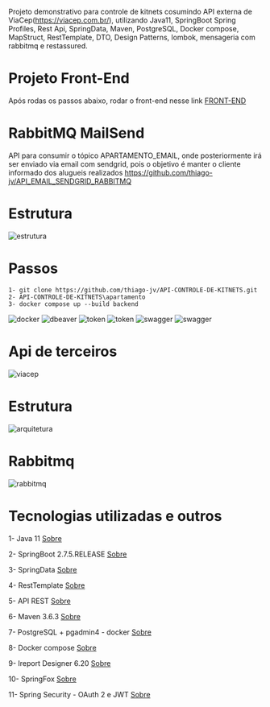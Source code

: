 Projeto demonstrativo para controle de kitnets cosumindo API externa de ViaCep(https://viacep.com.br/), utilizando Java11, SpringBoot Spring Profiles, Rest Api, SpringData, Maven, PostgreSQL, Docker compose, MapStruct, RestTemplate, DTO, Design Patterns, lombok, mensageria com rabbitmq e restassured.

# Projeto Front-End
Após rodas os passos abaixo, rodar o front-end nesse link [FRONT-END](https://github.com/thiago-jv/UI-CONTROLE-DE-KITNETS)

# RabbitMQ MailSend
API para consumir o tópico APARTAMENTO_EMAIL, onde posteriormente irá ser enviado via email com sendgrid, pois o objetivo é manter o cliente informado dos alugueis realizados https://github.com/thiago-jv/API_EMAIL_SENDGRID_RABBITMQ

# Estrutura
![estrutura](https://github.com/thiago-jv/API-CONTROLE-DE-KITNETS/blob/main/estrutura_nova.png)

# Passos

```
1- git clone https://github.com/thiago-jv/API-CONTROLE-DE-KITNETS.git
2- API-CONTROLE-DE-KITNETS\apartamento
3- docker compose up --build backend
```
![docker](https://github.com/thiago-jv/API-CONTROLE-DE-KITNETS/blob/main/dokcer_running.png)
![dbeaver](https://github.com/thiago-jv/API-CONTROLE-DE-KITNETS/blob/main/db_postgres_.png)
![token](https://github.com/thiago-jv/API-CONTROLE-DE-KITNETS/blob/main/urls_postman.png)
![token](https://github.com/thiago-jv/API-CONTROLE-DE-KITNETS/blob/main/gera_token.png)
![swagger](https://github.com/thiago-jv/API-CONTROLE-DE-KITNETS/blob/main/api_.png)
![swagger](https://github.com/thiago-jv/API-CONTROLE-DE-KITNETS/blob/main/Swagger.png)

# Api de terceiros
![viacep](https://github.com/thiago-jv/API-CONTROLE-DE-KITNETS/blob/main/cep.png)

# Estrutura
![arquitetura](https://github.com/thiago-jv/API-CONTROLE-DE-KITNETS/blob/main/arquitetura_sisapartamento.png)

# Rabbitmq
![rabbitmq](https://github.com/thiago-jv/API-CONTROLE-DE-KITNETS/blob/main/rabbitmq.png)

# Tecnologias utilizadas e outros

 
 1- Java 11 [Sobre](https://www.zup.com.br/blog/java-11-principais-novidades)
 
 2- SpringBoot 2.7.5.RELEASE [Sobre](https://docs.spring.io/spring-boot/docs/current/reference/html/)
 
 3- SpringData [Sobre](https://docs.spring.io/spring-data/jpa/docs/current/reference/html/#reference) 

 4- RestTemplate [Sobre](https://www.baeldung.com/rest-template) 
 
 5- API REST [Sobre](https://www.redhat.com/pt-br/topics/api/what-is-a-rest-api)
 
 6- Maven 3.6.3 [Sobre](https://www.dclick.com.br/2010/09/15/o-que-e-o-maven-e-seus-primeiros-passos-com-a-ferramenta/)
 
 7- PostgreSQL + pgadmin4 - docker [Sobre](https://hub.docker.com/_/postgres)
 
 8- Docker compose [Sobre](https://www.docker.com/)
 
 9- Ireport Designer 6.20 [Sobre](https://sourceforge.net/projects/jasperstudio/files/JaspersoftStudio-6.20.0/) 
 
 10- SpringFox [Sobre](https://www.baeldung.com/swagger-2-documentation-for-spring-rest-api)
 
 11- Spring Security - OAuth 2 e JWT [Sobre](https://www.baeldung.com/spring-security-oauth-jwt)
 

